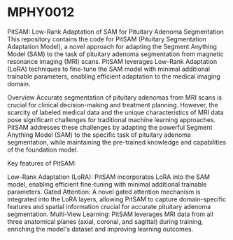 # MPHY0012

PitSAM: Low-Rank Adaptation of SAM for Pituitary Adenoma Segmentation
This repository contains the code for PitSAM (Pituitary Segmentation Adaptation Model), a novel approach for adapting the Segment Anything Model (SAM) to the task of pituitary adenoma segmentation from magnetic resonance imaging (MRI) scans. PitSAM leverages Low-Rank Adaptation (LoRA) techniques to fine-tune the SAM model with minimal additional trainable parameters, enabling efficient adaptation to the medical imaging domain.

Overview
Accurate segmentation of pituitary adenomas from MRI scans is crucial for clinical decision-making and treatment planning. However, the scarcity of labeled medical data and the unique characteristics of MRI data pose significant challenges for traditional machine learning approaches. PitSAM addresses these challenges by adapting the powerful Segment Anything Model (SAM) to the specific task of pituitary adenoma segmentation, while maintaining the pre-trained knowledge and capabilities of the foundation model.

Key features of PitSAM:

Low-Rank Adaptation (LoRA): PitSAM incorporates LoRA into the SAM model, enabling efficient fine-tuning with minimal additional trainable parameters.
Gated Attention: A novel gated attention mechanism is integrated into the LoRA layers, allowing PitSAM to capture domain-specific features and spatial information crucial for accurate pituitary adenoma segmentation.
Multi-View Learning: PitSAM leverages MRI data from all three anatomical planes (axial, coronal, and sagittal) during training, enriching the model's dataset and improving learning outcomes.
